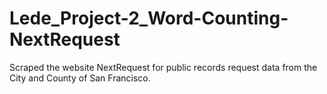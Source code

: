 # Lede_Project-2_Word-Counting-NextRequest
 Scraped the website NextRequest for public records request data from the City and County of San Francisco.
